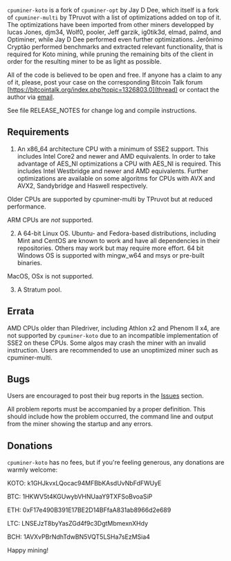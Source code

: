 `cpuminer-koto` is a fork of `cpuminer-opt` by Jay D Dee, which itself is a
fork of `cpuminer-multi` by TPruvot with a list of optimizations added on top of
it. The optimizations have been imported from other miners developped by lucas
Jones, djm34, Wolf0, pooler, Jeff garzik, ig0tik3d, elmad, palmd, and Optiminer,
while Jay D Dee performed even further optimizations.
Jerônimo Cryptão performed benchmarks and extracted relevant functionality,
that is required for Koto mining, while pruning the remaining bits of the client
in order for the resulting miner to be as light as possible.


All of the code is believed to be open and free. If anyone has a claim to any of
it, please, post your case on the corresponding Bitcoin Talk forum [https://bitcointalk.org/index.php?topic=1326803.0](thread) or
contact the author via [email](mailto://crypto.jeronimo@gmail.com).


See file RELEASE_NOTES for change log and compile instructions.

Requirements
------------

1. An x86_64 architecture CPU with a minimum of SSE2 support. This includes
Intel Core2 and newer and AMD equivalents. In order to take advantage of AES_NI
optimizations a CPU with AES_NI is required. This includes Intel Westbridge
and newer and AMD equivalents. Further optimizations are available on some
algoritms for CPUs with AVX and AVX2, Sandybridge and Haswell respectively.

Older CPUs are supported by cpuminer-multi by TPruvot but at reduced
performance.

ARM CPUs are *not* supported.

2. A 64-bit Linux OS. Ubuntu- and Fedora-based distributions, including Mint and
CentOS are known to work and have all dependencies in their repositories.
Others may work but may require more effort.
64 bit Windows OS is supported with mingw_w64 and msys or pre-built binaries.

MacOS, OSx is not supported.

3. A Stratum pool.

Errata
------

AMD CPUs older than Piledriver, including Athlon x2 and Phenom II x4, are not
supported by `cpuminer-koto` due to an incompatible implementation of SSE2 on
these CPUs. Some algos may crash the miner with an invalid instruction.
Users are recommended to use an unoptimized miner such as cpuminer-multi.

Bugs
----

Users are encouraged to post their bug reports in the [Issues](https://github.com/crypto-jeronimo/cpuminer-koto/issues) section.

All problem reports must be accompanied by a proper definition.
This should include how the problem occurred, the command line and
output from the miner showing the startup and any errors.

Donations
---------

`cpuminer-koto` has no fees, but if you're feeling generous, any donations are warmly welcome:

 KOTO: k1GHJkvxLQocac94MFBbKAsdUvNbFdFWUyE

 BTC: 1HKWV5t4KGUwybVHNUaaY9TXFSoBvoaSiP

 ETH: 0xF17e490B391E17BE2D14BFfaA831ab8966d2e689

 LTC: LNSEJzT8byYasZGd4f9c3DgtMbmexnXHdy

 BCH: 1AVXvPBrNdhTdwBN5VQT5LSHa7sEzMSia4

Happy mining!
